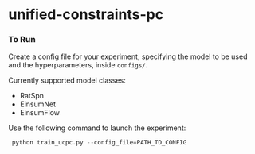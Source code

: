 # unified-constraints-pc
 
  
### To Run
Create a config file for your experiment, specifying the model to be used and the hyperparameters, inside `configs/`.

Currently supported model classes:
- RatSpn
- EinsumNet
- EinsumFlow

Use the following command to launch the experiment:

```python
 python train_ucpc.py --config_file=PATH_TO_CONFIG
```

